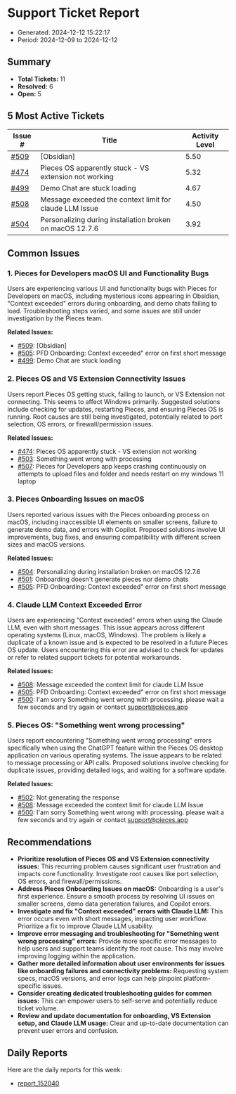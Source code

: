 # Support Ticket Report
- Generated: 2024-12-12 15:22:17
- Period: 2024-12-09 to 2024-12-12

## Summary
- **Total Tickets:** 11
- **Resolved:** 6
- **Open:** 5

## 5 Most Active Tickets
| Issue # | Title | Activity Level |
|---------|-------|----------------|
| [#509](https://github.com/pieces-app/support/issues/509) | [Obsidian] | 5.50 |
| [#474](https://github.com/pieces-app/support/issues/474) | Pieces OS apparently stuck - VS extension not working | 5.32 |
| [#499](https://github.com/pieces-app/support/issues/499) | Demo Chat are stuck loading | 4.67 |
| [#508](https://github.com/pieces-app/support/issues/508) | Message exceeded the context limit for claude LLM Issue | 4.50 |
| [#504](https://github.com/pieces-app/support/issues/504) | Personalizing during installation broken on macOS 12.7.6 | 3.92 |

## Common Issues
### 1. Pieces for Developers macOS UI and Functionality Bugs
Users are experiencing various UI and functionality bugs with Pieces for Developers on macOS, including mysterious icons appearing in Obsidian, "Context exceeded" errors during onboarding, and demo chats failing to load. Troubleshooting steps varied, and some issues are still under investigation by the Pieces team.

**Related Issues:**
- [#509](https://github.com/pieces-app/support/issues/509): [Obsidian]
- [#505](https://github.com/pieces-app/support/issues/505): PFD Onboarding: Context exceeded" error on first short message
- [#499](https://github.com/pieces-app/support/issues/499): Demo Chat are stuck loading

### 2. Pieces OS and VS Extension Connectivity Issues
Users report Pieces OS getting stuck, failing to launch, or VS Extension not connecting.  This seems to affect Windows primarily.  Suggested solutions include checking for updates, restarting Pieces, and ensuring Pieces OS is running.  Root causes are still being investigated, potentially related to port selection, OS errors, or firewall/permission issues.

**Related Issues:**
- [#474](https://github.com/pieces-app/support/issues/474): Pieces OS apparently stuck - VS extension not working
- [#503](https://github.com/pieces-app/support/issues/503): Something went wrong with processing
- [#507](https://github.com/pieces-app/support/issues/507): Pieces for Developers app keeps crashing continuously on attempts to upload files and folder and needs restart on my windows 11 laptop

### 3. Pieces Onboarding Issues on macOS
Users reported various issues with the Pieces onboarding process on macOS, including inaccessible UI elements on smaller screens, failure to generate demo data, and errors with Copilot. Proposed solutions involve UI improvements, bug fixes, and ensuring compatibility with different screen sizes and macOS versions.

**Related Issues:**
- [#504](https://github.com/pieces-app/support/issues/504): Personalizing during installation broken on macOS 12.7.6
- [#501](https://github.com/pieces-app/support/issues/501): Onboarding doesn't generate pieces nor demo chats
- [#505](https://github.com/pieces-app/support/issues/505): PFD Onboarding: Context exceeded" error on first short message

### 4. Claude LLM Context Exceeded Error
Users are experiencing "Context exceeded" errors when using the Claude LLM, even with short messages. This issue appears across different operating systems (Linux, macOS, Windows). The problem is likely a duplicate of a known issue and is expected to be resolved in a future Pieces OS update. Users encountering this error are advised to check for updates or refer to related support tickets for potential workarounds.

**Related Issues:**
- [#508](https://github.com/pieces-app/support/issues/508): Message exceeded the context limit for claude LLM Issue
- [#505](https://github.com/pieces-app/support/issues/505): PFD Onboarding: Context exceeded" error on first short message
- [#500](https://github.com/pieces-app/support/issues/500): I'am sorry Something went wrong with processing. please wait a few seconds and try again or contact support@pieces.app

### 5. Pieces OS: "Something went wrong processing"
Users report encountering "Something went wrong processing" errors specifically when using the ChatGPT feature within the Pieces OS desktop application on various operating systems. The issue appears to be related to message processing or API calls. Proposed solutions involve checking for duplicate issues, providing detailed logs, and waiting for a software update.

**Related Issues:**
- [#502](https://github.com/pieces-app/support/issues/502): Not generating the response
- [#508](https://github.com/pieces-app/support/issues/508): Message exceeded the context limit for claude LLM Issue
- [#500](https://github.com/pieces-app/support/issues/500): I'am sorry Something went wrong with processing. please wait a few seconds and try again or contact support@pieces.app


## Recommendations
- **Prioritize resolution of Pieces OS and VS Extension connectivity issues:** This recurring problem causes significant user frustration and impacts core functionality. Investigate root causes like port selection, OS errors, and firewall/permissions.
- **Address Pieces Onboarding Issues on macOS:** Onboarding is a user's first experience. Ensure a smooth process by resolving UI issues on smaller screens, demo data generation failures, and Copilot errors.
- **Investigate and fix "Context exceeded" errors with Claude LLM:** This error occurs even with short messages, impacting user workflow. Prioritize a fix to improve Claude LLM usability.
- **Improve error messaging and troubleshooting for "Something went wrong processing" errors:**  Provide more specific error messages to help users and support teams identify the root cause.  This may involve improving logging within the application.
- **Gather more detailed information about user environments for issues like onboarding failures and connectivity problems:** Requesting system specs, macOS versions, and error logs can help pinpoint platform-specific issues.
- **Consider creating dedicated troubleshooting guides for common issues:** This can empower users to self-serve and potentially reduce ticket volume.
- **Review and update documentation for onboarding, VS Extension setup, and Claude LLM usage:** Clear and up-to-date documentation can prevent user errors and confusion.

## Daily Reports
Here are the daily reports for this week:

- [report_152040](daily/2024-12-12/report_152040.md)
